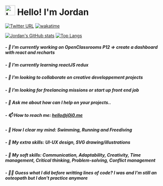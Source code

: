 # <img width="32" alt="Languages Icons" src="https://user-images.githubusercontent.com/100964858/192102949-9dd67e66-8702-4c6e-b015-f795090c74ee.svg"> Hello! I'm Jordan

[![Twitter URL](https://img.shields.io/twitter/url/https/twitter.com/hello__j0j0.svg?style=social&label=Follow%20%40hello__j0j0)](https://twitter.com/hello__j0j0)
 [![wakatime](https://wakatime.com/badge/user/91dfa46b-6ffd-4bd2-ae47-99ed58afd6aa.svg)](https://wakatime.com/@91dfa46b-6ffd-4bd2-ae47-99ed58afd6aa)

[![Jordan's GitHub stats](https://github-readme-stats.vercel.app/api?username=j0j032&count_private=true&show_icons=true&theme=swift)](https://github.com/j0j032/github-readme-stats) [![Top Langs](https://github-readme-stats.vercel.app/api/top-langs/?username=j0j032&layout=compact&theme=swift)](https://github.com/anuraghazra/github-readme-stats) 

##### - 🔭 I’m currently working on OpenClassrooms P12 => create a dashboard with react and recharts 
##### - 🌱 I’m currently learning reactJS redux
##### - 👯 I’m looking to collaborate on creative developpement projects
##### - 🤔 I’m looking for freelancing missions or start up front end job
##### - 💬 Ask me about how can I help on your projects..
##### - 📫 How to reach me: hello@j0j0.me
##### - 🤯 How I clear my mind: Swimming, Running and Freediving
##### - 🎨 My extra skills: UI-UX design, SVG drawing/illustrations
##### - 🤙 My soft skills: Communication, Adaptability, Creativity, Time management, Critical thinking, Problem-solving, Conflict management
##### - 👨‍⚕️ Guess what I did before writting lines of code? I was and I'm still an osteopath but I don't practice anymore


